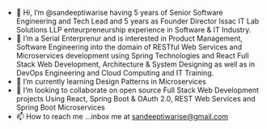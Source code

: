 - 👋 Hi, I’m @sandeeptiwarise having 5 years of Senior Software Engineering and Tech Lead and 5 years as Founder Director Issac IT Lab Solutions LLP enteurpreneurship experience in Software & IT Industry.
- 👀 I’m a Serial Enterprenur and is interested in Product Management, Software Engineering into the domain of RESTful Web Services and Microservices development using Spring Technologies and React Full Stack Web Development, Architecture & System Designing as well as in DevOps Engineering and Cloud Computing and IT Training.
- 🌱 I’m currently learning Design Patterns in Microservices 
- 💞️ I’m looking to collaborate on open source Full Stack Web Development projects Using React, Spring Boot & OAuth 2.0, REST Web Services and Spring Boot Microservices
- 📫 How to reach me ...inbox me at sandeeptiwarise@gmail.com

<!---
sandeeptiwarise/sandeeptiwarise is a ✨ special ✨ repository because its `README.md` (this file) appears on your GitHub profile.
You can click the Preview link to take a look at your changes.
--->
